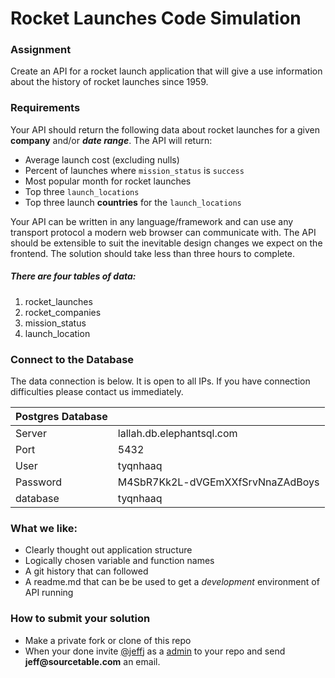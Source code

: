 
# Rocket Launches Code Simulation

### Assignment
Create an API for a rocket launch application that will give a use information about the history of rocket launches since 1959. 

### Requirements
Your API should return the following data about rocket launches for a given __company__ and/or ___date range___.  The API will return:

* Average launch cost (excluding nulls)
* Percent of launches where `mission_status` is `success`
* Most popular month for rocket launches
* Top three `launch_locations`
* Top three launch __countries__ for the `launch_locations`

Your API can be written in any language/framework and can use any transport protocol a modern web browser can communicate with. The API should be extensible to suit the inevitable design changes we expect on the frontend.  The solution should take less than three hours to complete. 


##### There are four tables of data:

1. rocket_launches
2. rocket_companies
3. mission_status
4. launch_location


### Connect to the Database
The data connection is below. It is open to all IPs.  If you have connection difficulties please contact us immediately.

| Postgres Database| |
|---|---|
| Server|lallah.db.elephantsql.com|
| Port | 5432 |
| User | tyqnhaaq |
| Password | 	M4SbR7Kk2L-dVGEmXXfSrvNnaZAdBoys |
|database| tyqnhaaq |


### What we like:

* Clearly thought out application structure
* Logically chosen variable and function names
* A git history that can followed
* A readme.md that can be be used to get a _development_ environment of API running


### How to submit your solution
* Make a private fork or clone of this repo
* When your done invite [@jeffj](https://github.com/jeffj) as a [admin](https://docs.github.com/en/github/setting-up-and-managing-organizations-and-teams/repository-permission-levels-for-an-organization#permission-levels-for-repositories-owned-by-an-organization) to your repo and send __jeff@sourcetable.com__ an email.
